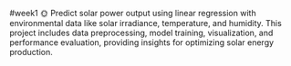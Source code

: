 #week1
🌞 Predict solar power output using linear regression with environmental data like solar irradiance, temperature, and humidity. This project includes data preprocessing, model training, visualization, and performance evaluation, providing insights for optimizing solar energy production.
